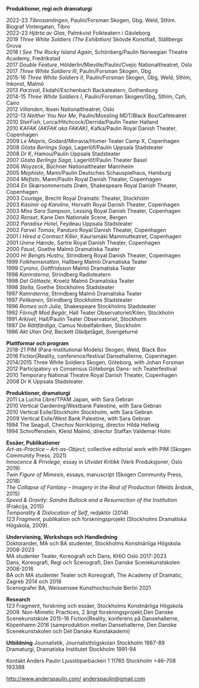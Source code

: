 **Produktioner, regi och dramaturgi**

2022-23	*Tibrosamlingen*, Paulin/Forsman	Skogen, Gbg. Weld, Sthlm. Biograf Vintergatan, Tibro   
2022-23	*Hjärta av Glas*, Palmkvist	Folkteatern i Gävleborg  
2019	    *Three White Soldiers (The Exhibition)*	Skövde Konsthall, Ställbergs Gruva  
2018	    *I See The Rocky Island Again*, Schönberg/Paulin	Norwegian Theatre Academy, Fredrikstad  
2017	  *Double Feature*, Hölderlin/Mieville/Paulin/Cvejic	Nationaltheatret, Oslo  
2017	  *Three White Soldiers III*, Paulin/Forsman	Skogen, Gbg  
2015-16	*Three White Soldiers II*, Paulin/Forsman	Skogen, Gbg, Weld, Sthlm, Inkonst, Malmö	  
2013   	*Parzival*, Ekdahl/Eschenbach	Backateatern, Gothenburg  
2014-15 *Three White Soldiers I*, Paulin/Forsman	Skogen/Gbg, Sthlm, Cph, Cairo   
2012 	  *Villanden*, Ibsen 	Nationaltheatret, Oslo  
2012-13	*Neither You Nor Me*, Paulin/Mossling 	MDT/Black Box/Caféteatret  
2010	  *StarFish*, Lorca/Hitchcock/Derrida/Paulin 	Teater Halland  
2010 	  *KAFAK (AKFAK aka FAKAK)*, Kafka/Paulin 	Royal Danish Theater, Copenhagen  
2009 	  *Le Mépris*, Godard/Moravia/Homer 	Teater Camp X, Copenhagen  
2008  	*Gösta Berlings Saga*, Lagerlöf/Paulin	Uppsala Stadsteater  
2008  	*Dr K*, Hamou/Paulin 	Uppsala Stadsteater  				
2007 	  *Gösta Berlings Saga*, Lagerlöf/Paulin	Theater Basel  
2006  	*Woyzeck*, Büchner 	Nationaltheater Mannheim  
2005  	*Mephisto*, Mann/Paulin 	Deutsches Schauspielhaus, Hamburg  
2004  	*Mefisto*, Mann/Paulin 	Royal Danish Theater, Copenhagen  
2004 	  *En Skærsommernats Drøm*, Shakespeare	Royal Danish Theater, Copenhagen  
2003 	  *Courage*, Brecht 	Royal Dramatic Theater, Stockholm  	
2003  	*Kasimir og Karoline*, Horvath 	Royal Danish Theater, Copenhagen  
2003  	*Miss Sara Sampson*, Lessing 	Royal Danish Theater, Copenhagen  
2002  	*Renset*, Kane 	Den Nationale Scene, Bergen  
2002  	*Paradise Hotel*, Feydeau 	Uppsala Stadsteater  
2002  	*Farvel Tomas*, Panduro 	Royal Danish Theater, Copenhagen  
2001  	*I Hired a Contract Killer*, Kaurismäki 	Mammutteatret, Copenhagen  
2001  	*Urene Hænde*, Sartre 	Royal Danish Theater, Copenhagen  
2000  	*Faust*, Goethe 	Malmö Dramatiska Teater  
2000 	*Hr Bengts Hustru*, Strindberg 	Royal Danish Theater, Copenhagen  
1999 	*Folkhemsnatten*, Hallberg 	Malmö Dramatiska Teater  
1999 	*Cyrano*, Gottfridsson 	Malmö Dramatiska Teater  
1998 	*Kamraterna*, Strindberg 	Radioteatern  
1998 	*Det Göttaste*, Kroetz 	Malmö Dramatiska Teater  
1998 	*Stella*, Goethe 	Stockholms Stadsteater  
1997 	*Kamraterna*, Strindberg 	Malmö Dramatiska Teater  
1997 	*Pelikanen*, Strindberg 	Stockholms Stadsteater  
1996 	*Romeo och Julia*, Shakespeare 	Stockholms Stadsteater  
1992	*Förnuft Mod Begär*, Hall	Teater Observatoriet/Kilen, Stockholm  
1991	*Arkivet*, Hall/Paulin	Teater Observatoriet, Stockholm  
1987	*De Rättfärdiga*, Camus	Nobelfabriken, Stockholm  
1986	*Akt Utan Ord*, Beckett	Glädjetåget, Sverigeturné  



**Plattformar och program**  
2018-21 	PIM (Para-Institutional Models)	Skogen, Weld, Black Box  
2016 	Fiction|Reality, conference/festival		Dansehallerne, Copenhagen  
2014/2015 	Three White Soldiers	Skogen, Göteborg, with Johan Forsman  
2012	Participatory vs Consensus 	Göteborgs Dans- och Teaterfestival  
2010	Temporary National Theatre 	Royal Danish Theater, Copenhagen  
2008	Dr K	Uppsala Stadsteater. 


**Produktioner, dramaturgi**  
2011 	La Lucha Libre/TPAM 	Japan, with Sara Gebran  
2010 	Vertical Gardening/Westbank 	Palestine, with Sara Gebran  
2010 	Vertical Exile/Stockholm	Stockholm, with Sara Gebran  
2009 	Vertical Exile/West Bank	Palestine, with Sara Gebran  			
1994	The Seagull, Chechov 	Norrköping, director Hilda Hellwig  
1994 	Schroffenstein, Kleist 	Malmö, director Staffan Valdemar Holm  





**Essäer, Publikationer**  
*Art-as-Practice – Art-as-Object*, collective editorial work with PIM (Skogen Community Press, 2021)  
*Innocence & Privilege*, essay in *Utvidet Kritikk* (Verk Produksjoner, Oslo 2019)  
*Twin Figure of Mimesis*, essays, manuscript (Skogen Community Press, 2018)  
*The Collapse of Fantasy – Imagery in the Real of Production* (Welds årsbok, 2015)  
*Speed & Gravity: Sandra Bullock and a Resurrection of the Institution* (Frakcija, 2015)  
*Temporality & Dislocation of Self*, redaktör (2014)  
*123 Fragment*, publikation och forskningsprojekt  (Stockholms Dramatiska Högskola, 2009).   


**Undervisning, Workshops och Handledning**  
Doktorander, MA och BA studenter, Stockholms Konstnärliga Högskola 2008-2023  
MA studenter Teater, Koreografi och Dans, KHiO Oslo 2017-2023  
Dans, Koreografi, Regi och Scenografi, Den Danske Scenekunstskolen 2008-2016  
BA och MA studenter Teater och Koreografi, The Academy of Dramatic, Zagreb 2014 och 2018  
Scenografer BA, Weissensee Kunsthochschule Berlin 2021  


**Research**  
123 Fragment, forskning och essäer, Stockholms Konstnärliga Högskola  2009. 
Non-Mimetic Practices, 2 årigt forskningsprojekt,Den Danske Scenekunstskole 2015-16
Fiction|Reality, konferens på Dansehallerne, Köpenhamn  2016 (samproduktion  mellan Dansehallerne, Den Danske Scenekunstskolen och Det Danske Kunstakademi)


**Utbildning** 
Journalistik, Journalisthögskolan Stockholm 1987-89 
Dramaturgi, Dramatiska Institutet Stockholm 1991-94




Kontakt
Anders Paulin
Ljusstöparbacken 1
11765 Stockholm
+46–708 193388

http://www.anderspaulin.com/ 
anderspaulin@gmail.com
